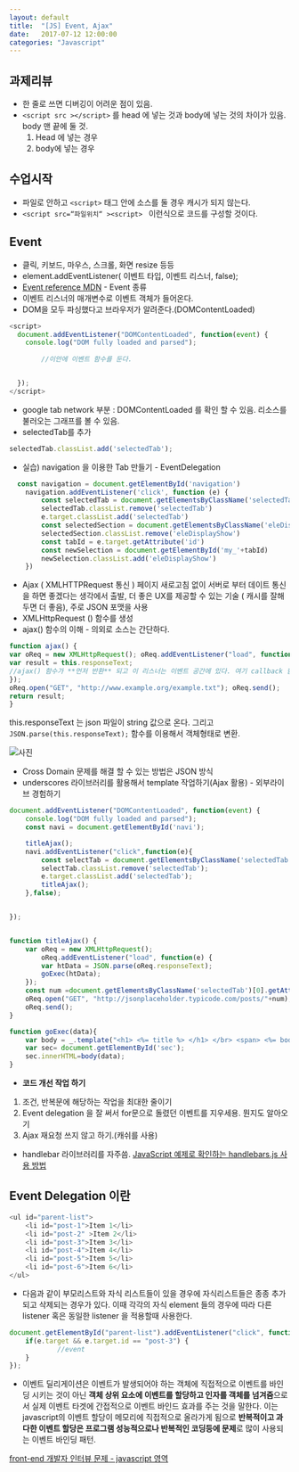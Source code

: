 ```yaml
---
layout: default
title:  "[JS] Event, Ajax"
date:   2017-07-12 12:00:00
categories: "Javascript"
---
```



## 과제리뷰
* 한 줄로 쓰면 디버깅이 어려운 점이 있음.
* `<script src ></script>` 를 head 에 넣는 것과 body에 넣는 것의 차이가 있음. body 맨 끝에 둘 것.
	1. Head 에 넣는 경우
	2. body에 넣는 경우

## 수업시작
* 파일로 안하고  `<script>` 태그 안에 소스를 둘 경우 캐시가 되지 않는다.
* `<script src=“파일위치“ ><script> `  이런식으로 코드를 구성할 것이다.


## Event
* 클릭, 키보드, 마우스, 스크롤, 화면 resize 등등
* element.addEventListener( 이벤트 타입, 이벤트 리스너, false);
* [Event reference MDN](https://developer.mozilla.org/en-US/docs/Web/Events) - Event 종류
* 이벤트 리스너의 매개변수로 이벤트 객체가 들어온다.
* DOM을 모두 파싱했다고 브라우저가 알려준다.(DOMContentLoaded)

```javascript
<script>
  document.addEventListener("DOMContentLoaded", function(event) {
    console.log("DOM fully loaded and parsed");
	
		//이안에 이벤트 함수를 둔다. 


  });
</script>
```

* google tab network 부분 : DOMContentLoaded 를 확인 할 수 있음. 리소스를 불러오는 그래프를 볼 수 있음.
* selectedTab를 추가

```javascript
selectedTab.classList.add('selectedTab');
```

* 실습) navigation 을 이용한 Tab 만들기 - EventDelegation

```javascript
  const navigation = document.getElementById('navigation')
    navigation.addEventListener('click', function (e) {
        const selectedTab = document.getElementsByClassName('selectedTab')[0]
        selectedTab.classList.remove('selectedTab')
        e.target.classList.add('selectedTab')
        const selectedSection = document.getElementsByClassName('eleDisplayShow')[0]
        selectedSection.classList.remove('eleDisplayShow')
        const tabId = e.target.getAttribute('id')
        const newSelection = document.getElementById('my_'+tabId)
        newSelection.classList.add('eleDisplayShow')
    })
```

* Ajax ( XMLHTTPRequest 통신 )
페이지 새로고침 없이 서버로 부터 데이트 통신을 하면 좋겠다는 생각에서 출발, 더 좋은 UX를 제공할 수 있는 기술 ( 캐시를 잘해두면 더 좋음), 주로 JSON 포맷을 사용
* XMLHttpRequest () 함수를 생성
* ajax() 함수의 이해 - 의외로 소스는 간단하다.

```javascript
function ajax() { 
var oReq = new XMLHttpRequest(); oReq.addEventListener("load", function() { 
var result = this.responseText;  
//ajax() 함수가 **먼저 반환** 되고 이 리스너는 이벤트 공간에 있다. 여기 callback 함수 내부에 결과값을 이용하는 코드를 넣어야 함. 계속 이 callback이 계속 비동기적으로 계속될 때 계속 생김 => 콜백지옥
});
oReq.open("GET", "http://www.example.org/example.txt"); oReq.send(); 
return result; 
}
```
this.responseText 는 json 파일이 string 값으로 온다. 그리고 `JSON.parse(this.responseText);` 함수를 이용해서 객체형태로 변환.


![사진]({{tong9433.github.io}}/image/woowastudy/woowa0712.png)


* Cross Domain 문제를 해결 할 수 있는 방법은 JSON 방식
* underscores 라이브러리를 활용해서 template 작업하기(Ajax 활용) - 외부라이브 경험하기

```javascript
document.addEventListener("DOMContentLoaded", function(event) {
	console.log("DOM fully loaded and parsed");
    const navi = document.getElementById('navi');

    titleAjax();
    navi.addEventListener("click",function(e){
    	const selectTab = document.getElementsByClassName('selectedTab')[0];
    	selectTab.classList.remove('selectedTab');
    	e.target.classList.add('selectedTab');
    	titleAjax();
    },false);


});


function titleAjax() {
	var oReq = new XMLHttpRequest(); 
		oReq.addEventListener("load", function(e) {
		var htData = JSON.parse(oReq.responseText);
		goExec(htData); 
	});
	const num =document.getElementsByClassName('selectedTab')[0].getAttribute('name');
	oReq.open("GET", "http://jsonplaceholder.typicode.com/posts/"+num);
	oReq.send(); 
}

function goExec(data){
 	var body = _.template("<h1> <%= title %> </h1> </br> <span> <%= body %> </span>");
	var sec= document.getElementById('sec');
    sec.innerHTML=body(data);
} 
```


* **코드 개선 작업 하기** 
1. 조건, 반복문에 해당하는 작업을 최대한 줄이기 
2. Event delegation 을 잘 써서 for문으로 돌렸던 이벤트를 지우세용. 뭔지도 알아오기
3. Ajax 재요청 쓰지 않고 하기.(캐쉬를 사용)

* handlebar 라이브러리를 자주씀.
 [JavaScript 예제로 확인하는 handlebars.js 사용 방법 ](http://programmingsummaries.tistory.com/381)


## Event Delegation 이란

```javascript
<ul id="parent-list">
	<li id="post-1">Item 1</li>
	<li id="post-2" >Item 2</li>
	<li id="post-3">Item 3</li>
	<li id="post-4">Item 4</li>
	<li id="post-5">Item 5</li>
	<li id="post-6">Item 6</li>
</ul>
```

* 다음과 같이 부모리스트와 자식 리스트들이 있을 경우에 자식리스트들은 종종 추가되고 삭제되는 경우가 있다. 이때 각각의 자식 element 들의 경우에 따라 다른 listener 혹은 동일한 listener 을 적용할때 사용한다.

```javascript
document.getElementById("parent-list").addEventListener("click", function(e) {
	if(e.target && e.target.id == "post-3") {
			//event 
	}
});
```

* 이벤트 딜리게이션은 이벤트가 발생되어야 하는 객체에 직접적으로 이벤트를 바인딩 시키는 것이 아닌 **객체 상위 요소에 이벤트를 할당하고 인자를 객체를 넘겨줌**으로서 실제 이벤트 타겟에 간접적으로 이벤트 바인드 효과를 주는 것을 말한다. 이는 javascript의 이벤트 할당이 메모리에 직접적으로 올라가게 됨으로 **반복적이고 과다한 이벤트 할당은 프로그램 성능적으로나 반복적인 코딩등에 문제**로 많이 사용되는 이벤트 바인딩 패턴.



[front-end 개발자 인터뷰 문제 - javascript 영역 ](http://insanehong.kr/post/front-end-developer-interview-javascript/)













